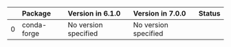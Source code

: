 <!-- markdown-link-check-disable -->

|    | Package     | Version in 6.1.0     | Version in 7.0.0     | Status   |
|---:|:------------|:---------------------|:---------------------|:---------|
|  0 | conda-forge | No version specified | No version specified |          |